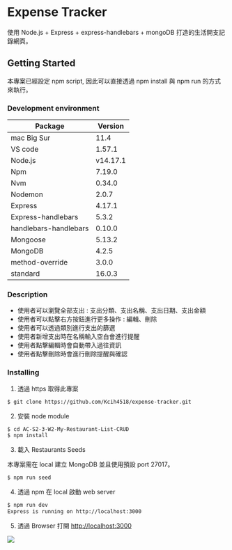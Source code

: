 # Expense Tracker

使用 Node.js + Express + express-handlebars + mongoDB 打造的生活開支記錄網頁。

## Getting Started

本專案已經設定 npm script, 因此可以直接透過 npm install 與 npm run 的方式來執行。

### Development environment

| Package               | Version  |
| --------------------- | -------- |
| mac Big Sur           | 11.4     |
| VS code               | 1.57.1   |
| Node.js               | v14.17.1 |
| Npm                   | 7.19.0   |
| Nvm                   | 0.34.0   |
| Nodemon               | 2.0.7    |
| Express               | 4.17.1   |
| Express-handlebars    | 5.3.2    |
| handlebars-handlebars | 0.10.0   |
| Mongoose              | 5.13.2   |
| MongoDB               | 4.2.5    |
| method-override       | 3.0.0    |
| standard              | 16.0.3   |

### Description

- 使用者可以瀏覽全部支出 : 支出分類、支出名稱、支出日期、支出金額
- 使用者可以點擊右方按鈕進行更多操作 : 編輯、刪除
- 使用者可以透過類別進行支出的篩選
- 使用者新增支出時在名稱輸入空白會進行提醒
- 使用者點擊編輯時會自動帶入過往資訊
- 使用者點擊刪除時會進行刪除提醒與確認

### Installing

1. 透過 https 取得此專案

```bash
$ git clone https://github.com/Kcih4518/expense-tracker.git
```

2. 安裝 node module

```bash
$ cd AC-S2-3-W2-My-Restaurant-List-CRUD
$ npm install
```

3. 載入 Restaurants Seeds

本專案需在 local 建立 MongoDB 並且使用預設 port 27017。

```bash
$ npm run seed
```

4. 透過 npm 在 local 啟動 web server

```bash
$ npm run dev
Express is running on http://localhost:3000
```

5. 透過 Browser 打開 [http://localhost:3000](http://localhost:3000)

![](https://i.imgur.com/nMePNVu.png)
